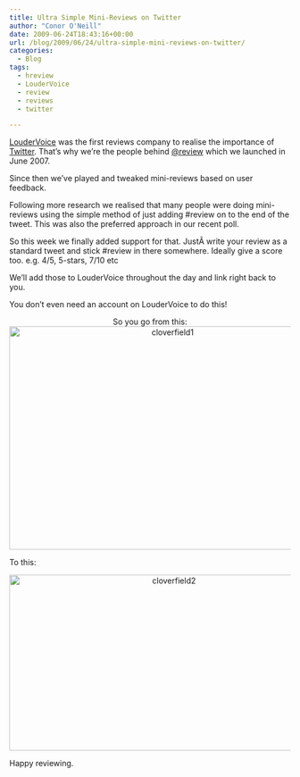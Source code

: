 ```yaml
---
title: Ultra Simple Mini-Reviews on Twitter
author: "Conor O'Neill"
date: 2009-06-24T18:43:16+00:00
url: /blog/2009/06/24/ultra-simple-mini-reviews-on-twitter/
categories:
  - Blog
tags:
  - hreview
  - LouderVoice
  - review
  - reviews
  - twitter

---
```

[LouderVoice][1] was the first reviews company to realise the importance of [Twitter][2]. That&#8217;s why we&#8217;re the people behind [@review][3] which we launched in June 2007.

Since then we&#8217;ve played and tweaked mini-reviews based on user feedback.

Following more research we realised that many people were doing mini-reviews using the simple method of just adding #review on to the end of the tweet. This was also the preferred approach in our recent poll.

So this week we finally added support for that. JustÂ write your review as a standard tweet and stick #review in there somewhere. Ideally give a score too. e.g. 4/5, 5-stars, 7/10 etc

We&#8217;ll add those to LouderVoice throughout the day and link right back to you.

You don&#8217;t even need an account on LouderVoice to do this!

<p style="text-align: center;">
  So you go from this:<br /> <a href="http://twitter.com/evath/statuses/2301287502"><img class="size-full wp-image-222  aligncenter" title="cloverfield1" src="http://www.loudervoice.com/wp-content/uploads/2009/06/cloverfield1.jpg" alt="cloverfield1" width="569" height="400" /></a>
</p>

To this:

<p style="text-align: center;">
  <a href="http://www.loudervoice.com/reviews/290157583"><img class="size-full wp-image-223  aligncenter" title="cloverfield2" src="http://www.loudervoice.com/wp-content/uploads/2009/06/cloverfield2.jpg" alt="cloverfield2" width="574" height="315" /></a>
</p>

Happy reviewing.

 [1]: http://www.loudervoice.com/
 [2]: http://twitter.com/loudervoice
 [3]: http://twitter.com/review